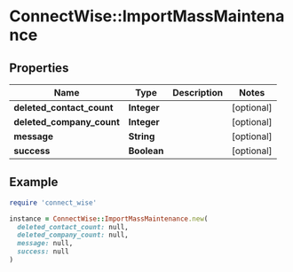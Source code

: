 # ConnectWise::ImportMassMaintenance

## Properties

| Name | Type | Description | Notes |
| ---- | ---- | ----------- | ----- |
| **deleted_contact_count** | **Integer** |  | [optional] |
| **deleted_company_count** | **Integer** |  | [optional] |
| **message** | **String** |  | [optional] |
| **success** | **Boolean** |  | [optional] |

## Example

```ruby
require 'connect_wise'

instance = ConnectWise::ImportMassMaintenance.new(
  deleted_contact_count: null,
  deleted_company_count: null,
  message: null,
  success: null
)
```

